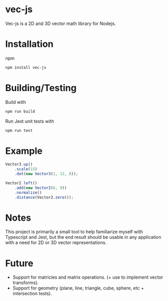 # vec-js
Vec-js is a 2D and 3D vector math library for Nodejs. 

# Installation
npm
```sh
npm install vec-js
```

# Building/Testing 
Build with 
```sh
npm run build
```

Run Jest unit tests with
```sh
npm run test
```

# Example
```javascript
Vector3.up()
    .scale(15)
    .dot(new Vector3(1, 12, 8));

Vector2.left()
    .add(new Vector2(6, 9))
    .normalize()
    .distance(Vector2.zero()); 
```

# Notes
This project is primarily a small tool to help familiarize myself with Typescript and Jest, but the end result should be usable in any application with a need for 2D or 3D vector representations.

# Future
- Support for matricies and matrix operations. (+ use to implement vector transforms).
- Support for geometry (plane, line, triangle, cube, sphere, etc + intersection tests).